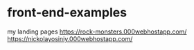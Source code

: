 # front-end-examples
my landing pages
https://rock-monsters.000webhostapp.com/
https://nickolayosiniy.000webhostapp.com/

